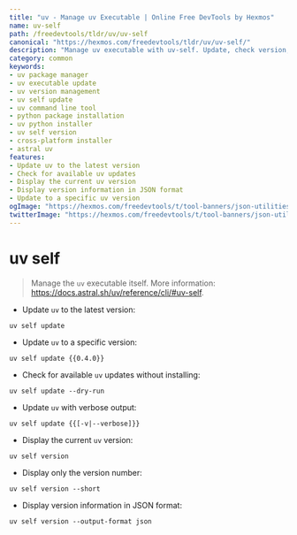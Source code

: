 ```yaml
---
title: "uv - Manage uv Executable | Online Free DevTools by Hexmos"
name: uv-self
path: /freedevtools/tldr/uv/uv-self
canonical: "https://hexmos.com/freedevtools/tldr/uv/uv-self/"
description: "Manage uv executable with uv-self. Update, check version, and control the uv package installer. Free online tool, no registration required."
category: common
keywords:
- uv package manager
- uv executable update
- uv version management
- uv self update
- uv command line tool
- python package installation
- uv python installer
- uv self version
- cross-platform installer
- astral uv
features:
- Update uv to the latest version
- Check for available uv updates
- Display the current uv version
- Display version information in JSON format
- Update to a specific uv version
ogImage: "https://hexmos.com/freedevtools/t/tool-banners/json-utilities-banner.png"
twitterImage: "https://hexmos.com/freedevtools/t/tool-banners/json-utilities-banner.png"
---
```


# uv self

> Manage the `uv` executable itself.
> More information: <https://docs.astral.sh/uv/reference/cli/#uv-self>.

- Update `uv` to the latest version:

`uv self update`

- Update `uv` to a specific version:

`uv self update {{0.4.0}}`

- Check for available `uv` updates without installing:

`uv self update --dry-run`

- Update `uv` with verbose output:

`uv self update {{[-v|--verbose]}}`

- Display the current `uv` version:

`uv self version`

- Display only the version number:

`uv self version --short`

- Display version information in JSON format:

`uv self version --output-format json`
